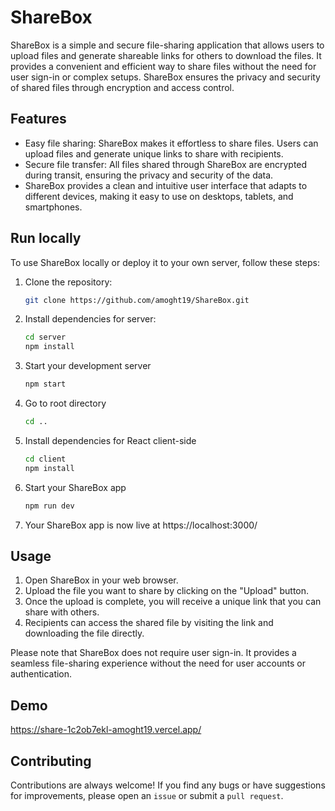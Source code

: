 # ShareBox

ShareBox is a simple and secure file-sharing application that allows users to upload files and generate shareable links for others to download the files. It provides a convenient and efficient way to share files without the need for user sign-in or complex setups. ShareBox ensures the privacy and security of shared files through encryption and access control.

## Features

- Easy file sharing: ShareBox makes it effortless to share files. Users can upload files and generate unique links to share with recipients.
- Secure file transfer: All files shared through ShareBox are encrypted during transit, ensuring the privacy and security of the data.
- ShareBox provides a clean and intuitive user interface that adapts to different devices, making it easy to use on desktops, tablets, and smartphones.


## Run locally

To use ShareBox locally or deploy it to your own server, follow these steps:

1. Clone the repository:

   ```bash
   git clone https://github.com/amoght19/ShareBox.git
   ```
2. Install dependencies for server:

   ```bash
   cd server
   npm install
   ```

3. Start your development  server

   ```bash
   npm start
   ```

4. Go to root directory

   ```bash
   cd ..
   ```

5. Install dependencies for React client-side

   ```bash
   cd client
   npm install
   ```

6. Start your ShareBox app

   ```bash
   npm run dev
   ```

7. Your ShareBox app is now live at https://localhost:3000/

## Usage

1. Open ShareBox in your web browser.
2. Upload the file you want to share by clicking on the "Upload" button.
3. Once the upload is complete, you will receive a unique link that you can share with others.
4. Recipients can access the shared file by visiting the link and downloading the file directly.

Please note that ShareBox does not require user sign-in. It provides a seamless file-sharing experience without the need for user accounts or authentication.


   


## Demo

https://share-1c2ob7ekl-amoght19.vercel.app/


## Contributing

Contributions are always welcome!
If you find any bugs or have suggestions for improvements, please open an `issue` or submit a `pull request`.
